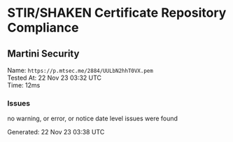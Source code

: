 # STIR/SHAKEN Certificate Repository Compliance

## Martini Security

Name: `https://p.mtsec.me/2884/UULbN2hhT0VX.pem`\
Tested At: 22 Nov 23 03:32 UTC\
Time: 12ms

### Issues

no warning, or error, or notice date level issues were found

Generated: 22 Nov 23 03:38 UTC